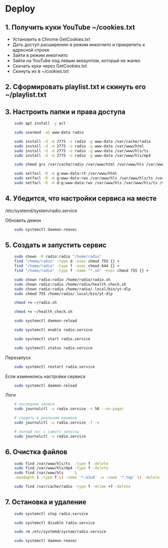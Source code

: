 # Deploy

## 1. Получить куки YouTube ~/cookies.txt

- Установить в Chrome GetCookies.txt
- Дать доступ расширению в режим инкогнито и прикрепить к адресной строке
- Зайти в режим инкогнито
- Зайти на YouTube под левым аккаунтом, который не жалко
- Скачать куки через GetCookies.txt
- Скинуть их в ~/cookies.txt

## 2. Сформировать playlist.txt и скинуть его ~/playlist.txt

## 3. Настроить папки и права доступа

```bash
    sudo apt install -y acl

    sudo usermod -aG www-data radio

    sudo install -d -m 2775 -o radio -g www-data /var/cache/radio
    sudo install -d -m 2775 -o radio -g www-data /var/www/html
    sudo install -d -m 2775 -o radio -g www-data /var/www/hls/ts
    sudo install -d -m 2775 -o radio -g www-data /var/www/hls/mp4

    sudo chmod g+s /var/cache/radio /var/www/html /var/www/hls /var/www/hls/ts /var/www/hls/mp4

    sudo setfacl -R -m g:www-data:rX /var/www/html
    sudo setfacl -R -m g:www-data:rwx /var/www/hls /var/www/hls/ts /var/www/hls/mp4
    sudo setfacl -R -m d:g:www-data:rwx /var/www/hls /var/www/hls/ts /var/www/hls/mp4
```

## 4. Убедится, что настройки сервиса на месте

/etc/systemd/system/radio.service

Обновить демон

```bash
    sudo systemctl daemon-reexec
```

## 5. Создать и запустить сервис

```bash
    sudo chown -R radio:radio "/home/radio"
    find "/home/radio" -type d -exec chmod 755 {} +
    find "/home/radio" -type f -exec chmod 644 {} +
    find "/home/radio" -type f -name "*.sh" -exec chmod 755 {} +

    sudo chown radio:radio /home/radio/radio.sh
    sudo chown radio:radio /home/radio/health_check.sh
    sudo chown radio:radio /home/radio/.local/bin/yt-dlp
    sudo chmod 755 /home/radio/.local/bin/yt-dlp

    chmod +x ~/radio.sh

    chmod +x ~/health_check.sh

    sudo systemctl daemon-reload

    sudo systemctl enable radio.service

    sudo systemctl start radio.service

    sudo systemctl status radio.service
```

Перезапуск

```bash
    sudo systemctl restart radio.service
```

Если изменились настройки сервиса

```bash
    sudo systemctl daemon-reload
```

Логи

```bash
    # последние записи
    sudo journalctl -u radio.service -n 50 --no-pager

    # следить в реальном времени
    sudo journalctl -u radio.service -f -e

    # полный лог с самого запуска
    sudo journalctl -u radio.service
```

## 6. Очистка файлов

```bash
    sudo find /var/www/hls/ts  -type f -delete
    sudo find /var/www/hls/mp4 -type f -delete
    sudo find /var/www/hls     \
    -maxdepth 1 -type f \( -name '*.m3u8' -o -name '*.tmp' \) -delete

    sudo find /var/cache/radio -type f -mtime +7 -delete
```

## 7. Остановка и удаление

```bash
    sudo systemctl stop radio.service

    sudo systemctl disable radio.service

    sudo rm /etc/systemd/system/radio.service

    sudo systemctl daemon-reexec
```

